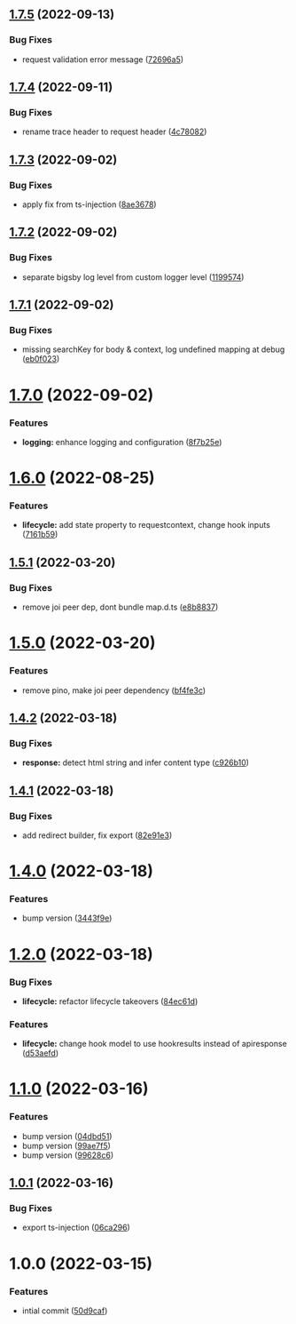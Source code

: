 ## [1.7.5](https://github.com/burketyler/bigsby/compare/v1.7.4...v1.7.5) (2022-09-13)


### Bug Fixes

* request validation error message ([72696a5](https://github.com/burketyler/bigsby/commit/72696a564e25fc05b6b5241e09ef3d8deea4f03b))

## [1.7.4](https://github.com/burketyler/bigsby/compare/v1.7.3...v1.7.4) (2022-09-11)


### Bug Fixes

* rename trace header to request header ([4c78082](https://github.com/burketyler/bigsby/commit/4c78082e91c75fe3af043212e11fb5bf76a54730))

## [1.7.3](https://github.com/burketyler/bigsby/compare/v1.7.2...v1.7.3) (2022-09-02)


### Bug Fixes

* apply fix from ts-injection ([8ae3678](https://github.com/burketyler/bigsby/commit/8ae3678918edae1fb0f01f507feef9fd7bfd56fa))

## [1.7.2](https://github.com/burketyler/bigsby/compare/v1.7.1...v1.7.2) (2022-09-02)


### Bug Fixes

* separate bigsby log level from custom logger level ([1199574](https://github.com/burketyler/bigsby/commit/1199574cc9dceb128e32722b7147df766785f04c))

## [1.7.1](https://github.com/burketyler/bigsby/compare/v1.7.0...v1.7.1) (2022-09-02)


### Bug Fixes

* missing searchKey for body & context, log undefined mapping at debug ([eb0f023](https://github.com/burketyler/bigsby/commit/eb0f02323c5a94ee4d713c54868047071a82361e))

# [1.7.0](https://github.com/burketyler/bigsby/compare/v1.6.0...v1.7.0) (2022-09-02)


### Features

* **logging:** enhance logging and configuration ([8f7b25e](https://github.com/burketyler/bigsby/commit/8f7b25e662e83f8c14deef122c408a18f1888a00))

# [1.6.0](https://github.com/burketyler/bigsby/compare/v1.5.1...v1.6.0) (2022-08-25)


### Features

* **lifecycle:** add state property to requestcontext, change hook inputs ([7161b59](https://github.com/burketyler/bigsby/commit/7161b5975f57e3c82e4b6e030b89f0857e829dfb))

## [1.5.1](https://github.com/burketyler/bigsby/compare/v1.5.0...v1.5.1) (2022-03-20)


### Bug Fixes

* remove joi peer dep, dont bundle map.d.ts ([e8b8837](https://github.com/burketyler/bigsby/commit/e8b883705a22a490d46628b7fec725a84ad7fc9d))

# [1.5.0](https://github.com/burketyler/bigsby/compare/v1.4.2...v1.5.0) (2022-03-20)


### Features

* remove pino, make joi peer dependency ([bf4fe3c](https://github.com/burketyler/bigsby/commit/bf4fe3c090ce042a2c503707398278ca59e2fa28))

## [1.4.2](https://github.com/burketyler/bigsby/compare/v1.4.1...v1.4.2) (2022-03-18)


### Bug Fixes

* **response:** detect html string and infer content type ([c926b10](https://github.com/burketyler/bigsby/commit/c926b1032050eefe0d416cf46bfe7fe823d23aeb))

## [1.4.1](https://github.com/burketyler/bigsby/compare/v1.4.0...v1.4.1) (2022-03-18)


### Bug Fixes

* add redirect builder, fix export ([82e91e3](https://github.com/burketyler/bigsby/commit/82e91e34aeae5aa28644cf2e9f4568c6349883bd))

# [1.4.0](https://github.com/burketyler/bigsby/compare/v1.3.1...v1.4.0) (2022-03-18)


### Features

* bump version ([3443f9e](https://github.com/burketyler/bigsby/commit/3443f9e798eeac3dd3f5af88e0e290038d5b732a))

# [1.2.0](https://github.com/burketyler/bigsby/compare/v1.1.0...v1.2.0) (2022-03-18)


### Bug Fixes

* **lifecycle:** refactor lifecycle takeovers ([84ec61d](https://github.com/burketyler/bigsby/commit/84ec61dac7bde52b381e7c865b5524cacaa4809e))


### Features

* **lifecycle:** change hook model to use hookresults instead of apiresponse ([d53aefd](https://github.com/burketyler/bigsby/commit/d53aefd3cbec9242434d232cd0453d532efde8b8))

# [1.1.0](https://github.com/burketyler/bigsby/compare/v1.0.1...v1.1.0) (2022-03-16)


### Features

* bump version ([04dbd51](https://github.com/burketyler/bigsby/commit/04dbd5112cdc990077f15ba8cf7977c6ee980726))
* bump version ([99ae7f5](https://github.com/burketyler/bigsby/commit/99ae7f543a9dc7515780d971fdbe47f01c7c281c))
* bump version ([99628c6](https://github.com/burketyler/bigsby/commit/99628c6190234311fb8640f3c35d00d6c8eed1cf))

## [1.0.1](https://github.com/burketyler/bigsby/compare/v1.0.0...v1.0.1) (2022-03-16)


### Bug Fixes

* export ts-injection ([06ca296](https://github.com/burketyler/bigsby/commit/06ca29673b768f21248724f4e9006d38defac459))

# 1.0.0 (2022-03-15)


### Features

* intial commit ([50d9caf](https://github.com/burketyler/bigsby/commit/50d9caf105e1fb0473ce5942af68ba859d26aa48))
